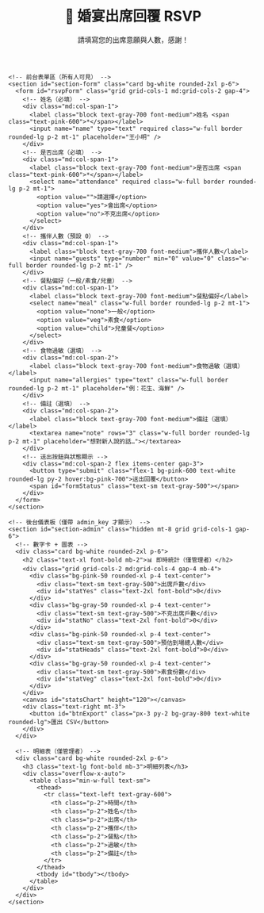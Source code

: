 <!DOCTYPE html>
<html lang="zh-TW">
<head>
  <meta charset="UTF-8" />
  <meta name="viewport" content="width=device-width, initial-scale=1.0" />
  <title>婚宴出席回覆（RSVP）</title>
  <!-- Tailwind：快速排版用 -->
  <script src="https://cdn.tailwindcss.com"></script>
  <!-- Chart.js：後台圓餅圖用 -->
  <script src="https://cdn.jsdelivr.net/npm/chart.js"></script>
  <style>
    .card{box-shadow:0 10px 25px rgba(0,0,0,.06)}
  </style>
</head>
<body class="bg-pink-50 min-h-screen">
  <div class="max-w-4xl mx-auto p-6">
    <!-- 頁首標題區 -->
    <header class="text-center mb-6">
      <h1 class="text-3xl font-bold text-pink-700">💌 婚宴出席回覆 RSVP</h1>
      <p class="text-gray-600">請填寫您的出席意願與人數，感謝！</p>
    </header>

    <!-- 前台表單區（所有人可見） -->
    <section id="section-form" class="card bg-white rounded-2xl p-6">
      <form id="rsvpForm" class="grid grid-cols-1 md:grid-cols-2 gap-4">
        <!-- 姓名（必填） -->
        <div class="md:col-span-1">
          <label class="block text-gray-700 font-medium">姓名 <span class="text-pink-600">*</span></label>
          <input name="name" type="text" required class="w-full border rounded-lg p-2 mt-1" placeholder="王小明" />
        </div>
        <!-- 是否出席（必填） -->
        <div class="md:col-span-1">
          <label class="block text-gray-700 font-medium">是否出席 <span class="text-pink-600">*</span></label>
          <select name="attendance" required class="w-full border rounded-lg p-2 mt-1">
            <option value="">請選擇</option>
            <option value="yes">會出席</option>
            <option value="no">不克出席</option>
          </select>
        </div>
        <!-- 攜伴人數（預設 0） -->
        <div class="md:col-span-1">
          <label class="block text-gray-700 font-medium">攜伴人數</label>
          <input name="guests" type="number" min="0" value="0" class="w-full border rounded-lg p-2 mt-1" />
        </div>
        <!-- 餐點偏好（一般/素食/兒童） -->
        <div class="md:col-span-1">
          <label class="block text-gray-700 font-medium">餐點偏好</label>
          <select name="meal" class="w-full border rounded-lg p-2 mt-1">
            <option value="none">一般</option>
            <option value="veg">素食</option>
            <option value="child">兒童餐</option>
          </select>
        </div>
        <!-- 食物過敏（選填） -->
        <div class="md:col-span-2">
          <label class="block text-gray-700 font-medium">食物過敏（選填）</label>
          <input name="allergies" type="text" class="w-full border rounded-lg p-2 mt-1" placeholder="例：花生、海鮮" />
        </div>
        <!-- 備註（選填） -->
        <div class="md:col-span-2">
          <label class="block text-gray-700 font-medium">備註（選填）</label>
          <textarea name="note" rows="3" class="w-full border rounded-lg p-2 mt-1" placeholder="想對新人說的話…"></textarea>
        </div>
        <!-- 送出按鈕與狀態顯示 -->
        <div class="md:col-span-2 flex items-center gap-3">
          <button type="submit" class="flex-1 bg-pink-600 text-white rounded-lg py-2 hover:bg-pink-700">送出回覆</button>
          <span id="formStatus" class="text-sm text-gray-500"></span>
        </div>
      </form>
    </section>

    <!-- 後台儀表板（僅帶 admin_key 才顯示） -->
    <section id="section-admin" class="hidden mt-8 grid grid-cols-1 gap-6">
      <!-- 數字卡 + 圖表 -->
      <div class="card bg-white rounded-2xl p-6">
        <h2 class="text-xl font-bold mb-2">📊 即時統計（僅管理者）</h2>
        <div class="grid grid-cols-2 md:grid-cols-4 gap-4 mb-4">
          <div class="bg-pink-50 rounded-xl p-4 text-center">
            <div class="text-sm text-gray-500">出席戶數</div>
            <div id="statYes" class="text-2xl font-bold">0</div>
          </div>
          <div class="bg-gray-50 rounded-xl p-4 text-center">
            <div class="text-sm text-gray-500">不克出席戶數</div>
            <div id="statNo" class="text-2xl font-bold">0</div>
          </div>
          <div class="bg-pink-50 rounded-xl p-4 text-center">
            <div class="text-sm text-gray-500">預估到場總人數</div>
            <div id="statHeads" class="text-2xl font-bold">0</div>
          </div>
          <div class="bg-gray-50 rounded-xl p-4 text-center">
            <div class="text-sm text-gray-500">素食份數</div>
            <div id="statVeg" class="text-2xl font-bold">0</div>
          </div>
        </div>
        <canvas id="statsChart" height="120"></canvas>
        <div class="text-right mt-3">
          <button id="btnExport" class="px-3 py-2 bg-gray-800 text-white rounded-lg">匯出 CSV</button>
        </div>
      </div>

      <!-- 明細表（僅管理者） -->
      <div class="card bg-white rounded-2xl p-6">
        <h3 class="text-lg font-bold mb-3">明細列表</h3>
        <div class="overflow-x-auto">
          <table class="min-w-full text-sm">
            <thead>
              <tr class="text-left text-gray-600">
                <th class="p-2">時間</th>
                <th class="p-2">姓名</th>
                <th class="p-2">出席</th>
                <th class="p-2">攜伴</th>
                <th class="p-2">餐點</th>
                <th class="p-2">過敏</th>
                <th class="p-2">備註</th>
              </tr>
            </thead>
            <tbody id="tbody"></tbody>
          </table>
        </div>
      </div>
    </section>
  </div>

  <script>
    // ====== 可調整設定（必改） ======
    const CONFIG = {
      apiBase: "https://script.google.com/macros/s/【AKfycbxzyoijk5WxFAK-mk_KUNtrpbOtgUM0_yWwUfeCqOPLToqJx4GpuITUgEhdAKmdYC6Auw】/exec", // ← 你的 GAS Web App URL（/exec）
      adminKey: "123456" // ← 與後端 ADMIN_KEY 一致
    };

    // 前台：提交表單
    const form = document.getElementById('rsvpForm');
    const formStatus = document.getElementById('formStatus');
    form.addEventListener('submit', async (e) => {
      e.preventDefault();
      formStatus.textContent = '送出中…';

      // 取表單內容
      const fd = new FormData(form);
      const payload = {
        name: (fd.get('name')||'').trim(),
        attendance: fd.get('attendance'),
        guests: Number(fd.get('guests')||0),
        meal: fd.get('meal')||'none',
        allergies: (fd.get('allergies')||'').trim(),
        note: (fd.get('note')||'').trim()
      };

      // 簡單檢核
      if (!payload.name || !payload.attendance) {
        formStatus.textContent = '請完整填寫必填欄位。';
        return;
      }

      try {
        // 呼叫後端（POST JSON）
        const res = await fetch(CONFIG.apiBase, {
          method: 'POST',
          headers: { 'Content-Type': 'application/json' },
          body: JSON.stringify({ action: 'submit', data: payload })
        });
        const json = await res.json();
        if (json.ok) {
          form.reset();
          formStatus.textContent = '已收到，謝謝您的回覆！';
          setTimeout(() => formStatus.textContent = '', 2500);
        } else {
          formStatus.textContent = '送出失敗，請稍後再試。';
        }
      } catch (err) {
        console.error(err);
        formStatus.textContent = '連線發生問題。';
      }
    });

    // 決定是否顯示後台：?admin_key=...
    const params = new URLSearchParams(location.search);
    const adminKey = params.get('admin_key');
    const isAdmin = adminKey && adminKey === CONFIG.adminKey;
    if (isAdmin) {
      document.getElementById('section-admin').classList.remove('hidden');
      initAdmin();
    }

    // 後台初始化
    let chart;
    async function initAdmin(){
      await refreshStats();
      setInterval(refreshStats, 20*1000); // 每 20 秒更新一次
      document.getElementById('btnExport').addEventListener('click', exportCSV);
    }

    // 後台拉統計 + 明細
    async function refreshStats(){
      try{
        const url = `${CONFIG.apiBase}?action=stats&admin_key=${encodeURIComponent(adminKey)}`;
        const res = await fetch(url);
        const json = await res.json();
        if(!json.ok) return;
        const { summary, rows } = json;

        // 更新數字卡
        byId('statYes').textContent = summary.yesCount;
        byId('statNo').textContent = summary.noCount;
        byId('statHeads').textContent = summary.expectedHeads;
        byId('statVeg').textContent = summary.vegCount;

        // 更新圖表
        const data = { labels: ['會出席','不克出席'], datasets: [{ data: [summary.yesCount, summary.noCount] }] };
        const ctx = byId('statsChart').getContext('2d');
        if(chart) chart.destroy();
        chart = new Chart(ctx, { type: 'doughnut', data });

        // 更新明細表
        const tbody = byId('tbody');
        tbody.innerHTML = rows.map(r => `
          <tr class="border-t">
            <td class="p-2">${escapeHTML(r.timestamp)}</td>
            <td class="p-2">${escapeHTML(r.name)}</td>
            <td class="p-2">${r.attendance==='yes'?'出席':'不克'}</td>
            <td class="p-2">${Number(r.guests)||0}</td>
            <td class="p-2">${r.meal==='veg'?'素食':(r.meal==='child'?'兒童':'一般')}</td>
            <td class="p-2">${escapeHTML(r.allergies||'')}</td>
            <td class="p-2">${escapeHTML(r.note||'')}</td>
          </tr>
        `).join('');
      }catch(err){
        console.error(err);
      }
    }

    // 匯出 CSV（由後端直接產出）
    function exportCSV(){
      const url = `${CONFIG.apiBase}?action=export&admin_key=${encodeURIComponent(adminKey)}`;
      window.open(url, '_blank');
    }

    // 小工具
    function byId(id){ return document.getElementById(id); }
    function escapeHTML(s){ return (s||'').replace(/[&<>\"]/g, c => ({'&':'&amp;','<':'&lt;','>':'&gt;','\"':'&quot;'}[c])); }
  </script>
</body>
</html>
